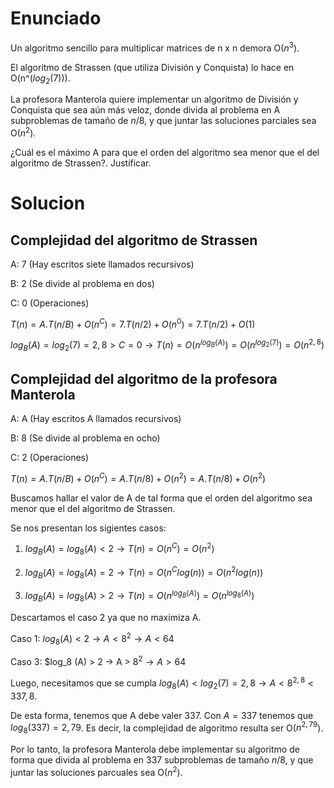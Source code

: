 # Enunciado

Un algoritmo sencillo para multiplicar matrices de n x n demora O($n^3$). 

El algoritmo de Strassen (que utiliza División y Conquista) lo hace en O(n^($log_2 (7)$)).

La profesora Manterola quiere implementar un algoritmo de División y Conquista que sea aún más veloz, donde divida al problema en 
A subproblemas de tamaño de $n/8$, y que juntar las soluciones parciales sea O($n^2$).

¿Cuál es el máximo A para que el orden del algoritmo sea menor que el del algoritmo de Strassen?. Justificar.

# Solucion

## Complejidad del algoritmo de Strassen

A: 7 (Hay escritos siete llamados recursivos)

B: 2 (Se divide al problema en dos)

C: 0 (Operaciones)

$T(n) = A . T(n/B) + O(n^C) = 7 . T(n/2) + O(n^0) = 7 . T(n/2) + O(1)$

$log_B (A) = log_2 (7) = 2,8 > C = 0 → T(n) = O(n^{log_B (A)}) = O(n^{log_2 (7)}) = O(n^{2,8})$

## Complejidad del algoritmo de la profesora Manterola

A: A (Hay escritos A llamados recursivos)

B: 8 (Se divide al problema en ocho)

C: 2 (Operaciones)

$T(n) = A.T(n/B) + O(n^C) = A.T(n/8) + O(n^2) = A.T(n/8) + O(n^2)$

Buscamos hallar el valor de A de tal forma que el orden del algoritmo sea menor que el del algoritmo de Strassen.

Se nos presentan los sigientes casos:

1. $log_B (A) = log_8 (A) < 2 → T(n) = O(n^C) = O(n^2)$

2. $log_B (A) = log_8 (A) = 2 → T(n) = O(n^C log (n)) = O(n^2 log(n))$

3. $log_B (A) = log_8 (A) > 2 → T(n) = O(n^{log_B (A)}) = O(n^{log_8 (A)})$

Descartamos el caso 2 ya que no maximiza A.

Caso 1: $log_8 (A) < 2 → A < 8^2 → A < 64$

Caso 3: $log_8 (A) > 2 → A > $8^2 → A > 64$

Luego, necesitamos que se cumpla $log_8 (A) < log_2 (7) = 2,8 → A < 8^{2,8} < 337,8$.

De esta forma, tenemos que A debe valer $337$. Con $A = 337$ tenemos que $log_8 (337) = 2,79$. Es decir, la complejidad de algoritmo resulta ser O($n^{2,79}$).

Por lo tanto, la profesora Manterola debe implementar su algoritmo de forma que divida al problema en $337$ subproblemas de 
tamaño $n/8$, y que juntar las soluciones parcuales sea O($n^2$).